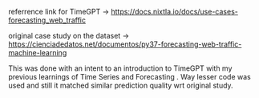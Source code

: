 referrence link for TimeGPT -> https://docs.nixtla.io/docs/use-cases-forecasting_web_traffic


original case study on the dataset -> https://cienciadedatos.net/documentos/py37-forecasting-web-traffic-machine-learning

This was done with an intent to an introduction to TimeGPT with my previous learnings of Time Series and Forecasting . Way lesser code was used and still it matched similar prediction quality wrt original study.